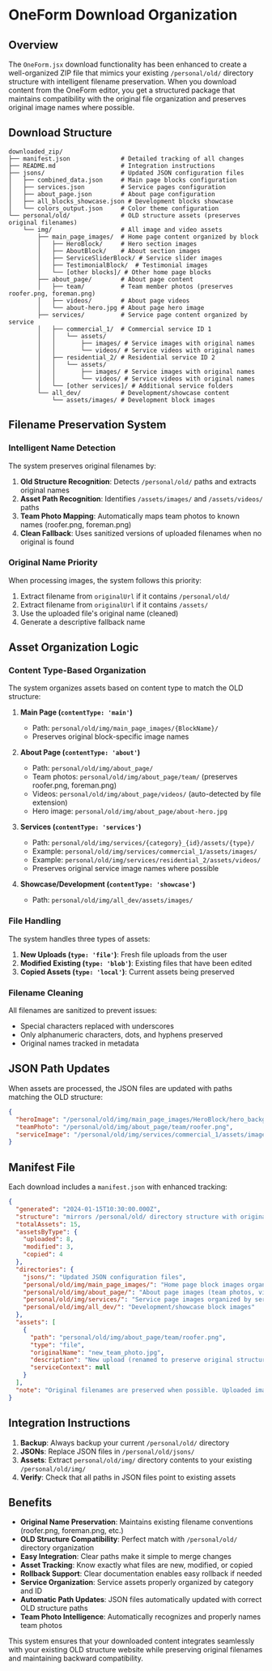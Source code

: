 # OneForm Download Organization

## Overview

The `OneForm.jsx` download functionality has been enhanced to create a well-organized ZIP file that mimics your existing `/personal/old/` directory structure with intelligent filename preservation. When you download content from the OneForm editor, you get a structured package that maintains compatibility with the original file organization and preserves original image names where possible.

## Download Structure

```
downloaded_zip/
├── manifest.json              # Detailed tracking of all changes
├── README.md                  # Integration instructions
├── jsons/                     # Updated JSON configuration files
│   ├── combined_data.json     # Main page blocks configuration
│   ├── services.json          # Service pages configuration  
│   ├── about_page.json        # About page configuration
│   ├── all_blocks_showcase.json # Development blocks showcase
│   └── colors_output.json     # Color theme configuration
└── personal/old/              # OLD structure assets (preserves original filenames)
    └── img/                   # All image and video assets
        ├── main_page_images/  # Home page content organized by block
        │   ├── HeroBlock/     # Hero section images
        │   ├── AboutBlock/    # About section images
        │   ├── ServiceSliderBlock/ # Service slider images
        │   ├── TestimonialBlock/  # Testimonial images
        │   └── [other blocks]/ # Other home page blocks
        ├── about_page/        # About page content
        │   ├── team/          # Team member photos (preserves roofer.png, foreman.png)
        │   ├── videos/        # About page videos
        │   └── about-hero.jpg # About page hero image
        ├── services/          # Service page content organized by service
        │   ├── commercial_1/  # Commercial service ID 1
        │   │   └── assets/
        │   │       ├── images/ # Service images with original names
        │   │       └── videos/ # Service videos with original names
        │   ├── residential_2/ # Residential service ID 2
        │   │   └── assets/
        │   │       ├── images/ # Service images with original names
        │   │       └── videos/ # Service videos with original names
        │   └── [other services]/ # Additional service folders
        └── all_dev/           # Development/showcase content
            └── assets/images/ # Development block images
```

## Filename Preservation System

### Intelligent Name Detection

The system preserves original filenames by:

1. **Old Structure Recognition**: Detects `/personal/old/` paths and extracts original names
2. **Asset Path Recognition**: Identifies `/assets/images/` and `/assets/videos/` paths
3. **Team Photo Mapping**: Automatically maps team photos to known names (roofer.png, foreman.png)
4. **Clean Fallback**: Uses sanitized versions of uploaded filenames when no original is found

### Original Name Priority

When processing images, the system follows this priority:
1. Extract filename from `originalUrl` if it contains `/personal/old/`
2. Extract filename from `originalUrl` if it contains `/assets/`
3. Use the uploaded file's original name (cleaned)
4. Generate a descriptive fallback name

## Asset Organization Logic

### Content Type-Based Organization

The system organizes assets based on content type to match the OLD structure:

1. **Main Page (`contentType: 'main'`)**
   - Path: `personal/old/img/main_page_images/{BlockName}/`
   - Preserves original block-specific image names

2. **About Page (`contentType: 'about'`)**
   - Path: `personal/old/img/about_page/`
   - Team photos: `personal/old/img/about_page/team/` (preserves roofer.png, foreman.png)
   - Videos: `personal/old/img/about_page/videos/` (auto-detected by file extension)
   - Hero image: `personal/old/img/about_page/about-hero.jpg`

3. **Services (`contentType: 'services'`)**
   - Path: `personal/old/img/services/{category}_{id}/assets/{type}/`
   - Example: `personal/old/img/services/commercial_1/assets/images/`
   - Example: `personal/old/img/services/residential_2/assets/videos/`
   - Preserves original service image names where possible

4. **Showcase/Development (`contentType: 'showcase'`)**
   - Path: `personal/old/img/all_dev/assets/images/`

### File Handling

The system handles three types of assets:

1. **New Uploads (`type: 'file'`)**: Fresh file uploads from the user
2. **Modified Existing (`type: 'blob'`)**: Existing files that have been edited
3. **Copied Assets (`type: 'local'`)**: Current assets being preserved

### Filename Cleaning

All filenames are sanitized to prevent issues:
- Special characters replaced with underscores
- Only alphanumeric characters, dots, and hyphens preserved
- Original names tracked in metadata

## JSON Path Updates

When assets are processed, the JSON files are updated with paths matching the OLD structure:

```json
{
  "heroImage": "/personal/old/img/main_page_images/HeroBlock/hero_background.jpg",
  "teamPhoto": "/personal/old/img/about_page/team/roofer.png",
  "serviceImage": "/personal/old/img/services/commercial_1/assets/images/metal_roof.jpg"
}
```

## Manifest File

Each download includes a `manifest.json` with enhanced tracking:

```json
{
  "generated": "2024-01-15T10:30:00.000Z",
  "structure": "mirrors /personal/old/ directory structure with original filename preservation",
  "totalAssets": 15,
  "assetsByType": {
    "uploaded": 8,
    "modified": 3,
    "copied": 4
  },
  "directories": {
    "jsons/": "Updated JSON configuration files",
    "personal/old/img/main_page_images/": "Home page block images organized by block type",
    "personal/old/img/about_page/": "About page images (team photos, videos, etc.)",
    "personal/old/img/services/": "Service page images organized by service type",
    "personal/old/img/all_dev/": "Development/showcase block images"
  },
  "assets": [
    {
      "path": "personal/old/img/about_page/team/roofer.png",
      "type": "file",
      "originalName": "new_team_photo.jpg",
      "description": "New upload (renamed to preserve original structure)",
      "serviceContext": null
    }
  ],
  "note": "Original filenames are preserved when possible. Uploaded images replace existing ones with matching names in the old structure."
}
```

## Integration Instructions

1. **Backup**: Always backup your current `/personal/old/` directory
2. **JSONs**: Replace JSON files in `/personal/old/jsons/`
3. **Assets**: Extract `personal/old/img/` directory contents to your existing `/personal/old/img/`
4. **Verify**: Check that all paths in JSON files point to existing assets

## Benefits

- **Original Name Preservation**: Maintains existing filename conventions (roofer.png, foreman.png, etc.)
- **OLD Structure Compatibility**: Perfect match with `/personal/old/` directory organization
- **Easy Integration**: Clear paths make it simple to merge changes
- **Asset Tracking**: Know exactly what files are new, modified, or copied
- **Rollback Support**: Clear documentation enables easy rollback if needed
- **Service Organization**: Service assets properly organized by category and ID
- **Automatic Path Updates**: JSON files automatically updated with correct OLD structure paths
- **Team Photo Intelligence**: Automatically recognizes and properly names team photos

This system ensures that your downloaded content integrates seamlessly with your existing OLD structure website while preserving original filenames and maintaining backward compatibility. 